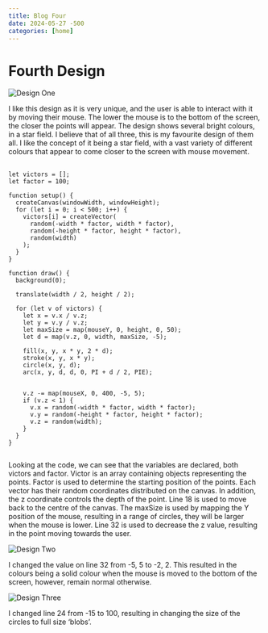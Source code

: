 ```yaml
---
title: Blog Four
date: 2024-05-27 -500
categories: [home]
---
```


# Fourth Design

![Design One](/assets/lib/design13.png)

I like this design as it is very unique, and the user is able to interact with it by moving their mouse. The lower the mouse is to the bottom of the screen, the closer the points will appear. The design shows several bright colours, in a star field. I believe that of all three, this is my favourite design of them all. I like the concept of it being a star field, with a vast variety of different colours that appear to come closer to the screen with mouse movement.
<pre>
  <code class="p5">
let victors = [];
let factor = 100;

function setup() {
  createCanvas(windowWidth, windowHeight);
  for (let i = 0; i < 500; i++) {
    victors[i] = createVector(
      random(-width * factor, width * factor),
      random(-height * factor, height * factor),
      random(width)
    );
  }
}

function draw() {
  background(0);

  translate(width / 2, height / 2);

  for (let v of victors) {
    let x = v.x / v.z;
    let y = v.y / v.z;
    let maxSize = map(mouseY, 0, height, 0, 50);
    let d = map(v.z, 0, width, maxSize, -5);

    fill(x, y, x * y, 2 * d);
    stroke(x, y, x * y);
    circle(x, y, d);
    arc(x, y, d, d, 0, PI + d / 2, PIE);
    
    
    v.z -= map(mouseX, 0, 400, -5, 5);
    if (v.z < 1) {
      v.x = random(-width * factor, width * factor);
      v.y = random(-height * factor, height * factor);
      v.z = random(width);
    }
  }
}
  </code>
</pre>
Looking at the code, we can see that the variables are declared, both victors and factor. Victor is an array containing objects representing the points. Factor is used to determine the starting position of the points. Each vector has their random coordinates distributed on the canvas. In addition, the z coordinate controls the depth of the point. Line 18 is used to move back to the centre of the canvas. The maxSize is used by mapping the Y position of the mouse, resulting in a range of circles, they will be larger when the mouse is lower. Line 32 is used to decrease the z value, resulting in the point moving towards the user. 

![Design Two](/assets/lib/design14.png)

I changed the value on line 32 from -5, 5 to -2, 2. This resulted in the colours being a solid colour when the mouse is moved to the bottom of the screen, however, remain normal otherwise.

![Design Three](/assets/lib/design15.png)

I changed line 24 from -15 to 100, resulting in changing the size of the circles to full size ‘blobs’.